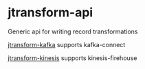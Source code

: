 # jtransform-api

Generic api for writing record transformations

[jtransform-kafka](../jtransform-kafka/README.md) supports kafka-connect

[jtransform-kinesis](../jtransform-kinesis/README.md) supports kinesis-firehouse
